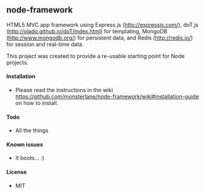 ## node-framework

HTML5 MVC app framework using Express.js (http://expressjs.com/), doT.js (http://olado.github.io/doT/index.html) for templating, MongoDB (http://www.mongodb.org/) for persistent data, and Redis (http://redis.io/) for session and real-time data.

This project was created to provide a re-usable starting point for Node projects.

#### Installation
* Please read the instructions in the wiki https://github.com/monsterlane/node-framework/wiki#installation-guide on how to install.

#### Todo
* All the things

#### Known issues
* It boots... :)

#### License
* MIT
